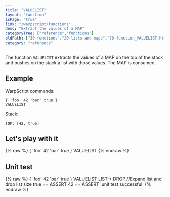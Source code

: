 ```yaml
---
title: "VALUELIST"
layout: "function"
isPage: "true"
link: "/warpscript/functions"
desc: "Extract the values of a MAP"
categoryTree: ["reference","functions"]
oldPath: ["30-functions","20-lists-and-maps","70-function_VALUELIST.html.md"]
category: "reference"
---
```

 

The function `VALUELIST` extracts the values of a MAP on the top of the stack and pushes on the stack a list with those values.
The MAP is consumed.


## Example ##


WarpScript commands:

    { 'foo' 42 'bar' true }
    VALUELIST

Stack:

    TOP: [42, true]


## Let's play with it ##

{% raw %}
<warp10-warpscript-widget backend="{{backend}}"  exec-endpoint="{{execEndpoint}}">{ 'foo' 42 'bar' true }
VALUELIST
</warp10-warpscript-widget>
{% endraw %}

## Unit test ##

{% raw %}
<warp10-warpscript-widget backend="{{backend}}"  exec-endpoint="{{execEndpoint}}">{ 'foo' 42 'bar' true }
VALUELIST
LIST-> DROP       //Expand list and drop list size
true == ASSERT
42 == ASSERT
'unit test successful'
</warp10-warpscript-widget>
{% endraw %}
